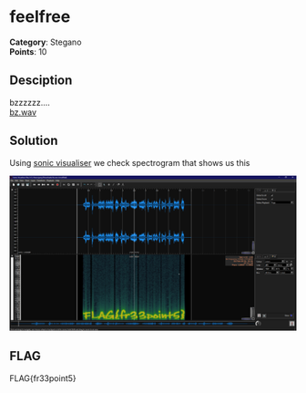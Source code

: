 # feelfree
**Category**: Stegano \
**Points**: 10

## Desciption
bzzzzzz.... \
[bz.wav](bz.wav)

## Solution
Using [sonic visualiser](https://www.sonicvisualiser.org) we check spectrogram that shows us this

![](https://github.com/Gruzjan/ctfWriteUps/blob/feel-free/153plus1/feelfree/bz.PNG)

## FLAG 
FLAG{fr33point5}
